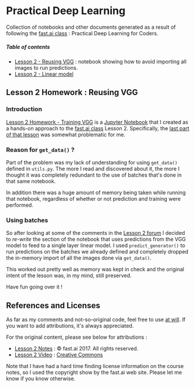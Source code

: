 # Practical Deep Learning

Collection of notebooks and other documents generated as a result of following the [fast.ai class](http://course.fast.ai) : Practical Deep Learning for Coders.

##### Table of contents

* [Lesson 2 - Reusing VGG](#lesson2-reusingvgg) : notebook showing how to avoid importing all images to run predictions.
* [Lesson 2 - Linear model]()

<a name="lesson2-reusingvgg"/>

## Lesson 2 Homework : Reusing VGG

### Introduction

[Lesson 2 Homework - Training VGG](Lesson2/Lesson%202%20-%20Training%20VGG.ipynb) is a [Jupyter Notebook](https://jupyter.org) that I created as a hands-on approach to the [fast.ai class](http://course.fast.ai) Lesson 2.  Specifically, the [last part of that lesson](https://youtu.be/e3aM6XTekJc?t=1h29m41s) was somewhat problematic for me.

### Reason for `get_data()` ?

Part of the problem was my lack of understanding for using `get_data()` defined in `utils.py`. The more I read and discovered about it, the more I thought it was completely redundant to the use of batches that's done in that same notebook.

In addition there was a huge amount of memory being taken while running that notebook, regardless of whether or not prediction and training were performed.

### Using batches

So after looking at some of the comments in the [Lesson 2 forum](http://forums.fast.ai/t/lesson-2-discussion/161) I decided to *re-write* the section of the notebook that uses predictions from the VGG model to feed to a single layer linear model. I used `predict_generator()` to run predictions on the batches we already defined and completely dropped the in-memory import of all the images done via `get_data()`.

This worked out pretty well as memory was kept in check and the original intent of the lesson was, in my mind, still preserved.

Have fun going over it ! 

## References and Licenses

As far as my comments and not-so-original code, feel free to use [at will](COPYING.WTFPL). If you want to add attributions, it's always appreciated.

For the original content, please see below for attributions :

* [Lesson 2 Notes](http://wiki.fast.ai/index.php/Lesson_2_Notes) : © fast.ai 2017. All rights reserved.
* [Lesson 2 Video](https://youtu.be/e3aM6XTekJc) : [Creative Commons](https://creativecommons.org/)

Note that I have had a hard time finding license information on the course notes, so I used the copyright show by the fast.ai web site. Please let me know if you know otherwise.
